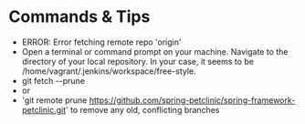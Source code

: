 # Commands & Tips
- ERROR: Error fetching remote repo 'origin' 
- Open a terminal or command prompt on your machine. Navigate to the directory of your local repository. In your case, it seems to be /home/vagrant/.jenkins/workspace/free-style.
- git fetch --prune 
- or
- 'git remote prune https://github.com/spring-petclinic/spring-framework-petclinic.git' to remove any old, conflicting branches